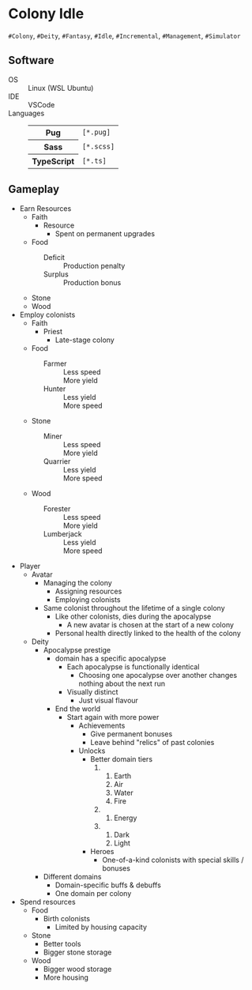 <!DOCTYPE html><html lang="en"><head><meta charset="UTF-8"><link href="style.css" rel="stylesheet"></head><body><h1>Colony Idle</h1><code>#Colony</code><span>,&#x20;</span><code>#Deity</code><span>,&#x20;</span><code>#Fantasy</code><span>,&#x20;</span><code>#Idle</code><span>,&#x20;</span><code>#Incremental</code><span>,&#x20;</span><code>#Management</code><span>,&#x20;</span><code>#Simulator</code><h2>Software</h2><dl><div><dt>OS</dt><dd>Linux (WSL Ubuntu)</dd></div><div><dt>IDE</dt><dd>VSCode</dd></div><div><dt>Languages</dt><dd><table><tr><th>Pug</th><td><code>[*.pug]</code></td></tr><tr><th>Sass</th><td><code>[*.scss]</code></td></tr><tr><th>TypeScript</th><td><code>[*.ts]</code></td></tr></table></dd></div></dl><h2>Gameplay</h2><ul><li><span>Earn Resources</span><ul><li><span>Faith</span><ul><li><Prestige>Resource</Prestige><ul><li>Spent on permanent upgrades</li></ul></li></ul></li><li><span>Food</span><ul><dl><dt>Deficit</dt><dd>Production penalty</dd><dt>Surplus</dt><dd>Production bonus</dd></dl></ul></li><li>Stone</li><li>Wood</li></ul></li><li><span>Employ colonists</span><ul><li><span>Faith</span><ul><li><span>Priest</span><ul><li>Late-stage colony</li></ul></li></ul></li><li><span>Food</span><ul><dl><dt>Farmer</dt><dd>Less speed</dd><dd>More yield</dd><dt>Hunter</dt><dd>Less yield</dd><dd>More speed</dd></dl></ul></li><li><span>Stone</span><ul><dl><dt>Miner</dt><dd>Less speed</dd><dd>More yield</dd><dt>Quarrier</dt><dd>Less yield</dd><dd>More speed</dd></dl></ul></li><li><span>Wood</span><ul><dl><dt>Forester</dt><dd>Less speed</dd><dd>More yield</dd><dt>Lumberjack</dt><dd>Less yield</dd><dd>More speed</dd></dl></ul></li></ul></li><li><span>Player</span><ul><li><span>Avatar</span><ul><li><span>Managing the colony</span><ul><li>Assigning resources</li><li>Employing colonists</li></ul></li><li><span>Same colonist throughout the lifetime of a single colony</span><ul><li><span>Like other colonists, dies during the apocalypse</span><ul><li>A new avatar is chosen at the start of a new colony</li></ul></li><li>Personal health directly linked to the health of the colony</li></ul></li></ul></li><li><span>Deity</span><ul><li><span>Apocalypse prestige</span><ul><li><Each>domain has a specific apocalypse</Each><ul><li><span>Each apocalypse is functionally identical</span><ul><li>Choosing one apocalypse over another changes nothing about the next run</li></ul></li><li><span>Visually distinct</span><ul><li>Just visual flavour</li></ul></li></ul></li><li><span>End the world</span><ul><li><span>Start again with more power</span><ul><li><span>Achievements</span><ul><li>Give permanent bonuses</li><li>Leave behind "relics" of past colonies</li></ul></li><li><span>Unlocks</span><ul><li><span>Better domain tiers</span><ol><li><ol><li>Earth</li><li>Air</li><li>Water</li><li>Fire</li></ol></li><li><ol><li>Energy</li></ol></li><li><ol><li>Dark</li><li>Light</li></ol></li></ol></li><li><span>Heroes</span><ul><li>One-of-a-kind colonists with special skills / bonuses</li></ul></li></ul></li></ul></li></ul></li></ul></li><li><span>Different domains</span><ul><li>Domain-specific buffs &amp; debuffs</li><li>One domain per colony</li></ul></li></ul></li></ul></li><li><span>Spend resources</span><ul><li><span>Food</span><ul><li><span>Birth colonists</span><ul><li>Limited by housing capacity</li></ul></li></ul></li><li><span>Stone</span><ul><li>Better tools</li><li>Bigger stone storage</li></ul></li><li><span>Wood</span><ul><li>Bigger wood storage</li><li>More housing</li></ul></li></ul></li></ul></body></html>
